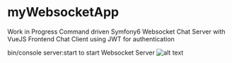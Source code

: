 # myWebsocketApp

Work in Progress
Command driven Symfony6 Websocket Chat Server with VueJS Frontend Chat Client using JWT for authentication

bin/console server:start to start Websocket Server
![alt text](https://github.com/snoke/myWebsocketApp/blob/main/myWebsocketApp.png?raw=true)
